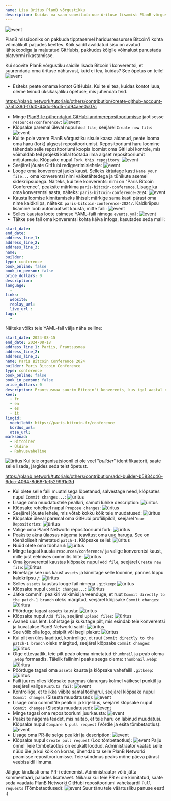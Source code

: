 ```yaml
---
name: Lisa üritus PlanB võrgustikku
description: Kuidas ma saan soovitada uue ürituse lisamist PlanB võrgustikku?
---
```

![event](assets/cover.webp)

PlanB missiooniks on pakkuda tipptasemel haridusressursse Bitcoin'i kohta võimalikult paljudes keeltes. Kõik saidil avaldatud sisu on avatud lähtekoodiga ja majutatud GitHubis, pakkudes kõigile võimalust panustada platvormi rikastamisse.

Kui soovite PlanB võrgustiku saidile lisada Bitcoin'i konverentsi, et suurendada oma ürituse nähtavust, kuid ei tea, kuidas? See õpetus on teile!
![event](assets/01.webp)
- Esiteks peate omama kontot GitHubis. Kui te ei tea, kuidas kontot luua, oleme teinud üksikasjaliku õpetuse, mis juhendab teid.

https://planb.network/tutorials/others/contribution/create-github-account-a75fc39d-f0d0-44dc-9cd5-cd94aee0c07c


- Minge [PlanB-le pühendatud GitHubi andmerepositooriumisse](https://github.com/PlanB-Network/bitcoin-educational-content/tree/dev/resources/conference) jaotisesse `resources/conference/`:
![event](assets/02.webp)
- Klõpsake paremal üleval nupul `Add file`, seejärel `Create new file`:
![event](assets/03.webp)
- Kui te pole varem PlanB võrgustiku sisule kaasa aidanud, peate looma oma haru (fork) algsest repositooriumist. Repositooriumi haru loomine tähendab selle repositooriumi koopia loomist oma GitHubi kontole, mis võimaldab teil projekti kallal töötada ilma algset repositooriumit mõjutamata. Klõpsake nupul `Fork this repository`:
![event](assets/04.webp)
- Seejärel jõuate GitHubi redigeerimislehele:
![event](assets/05.webp)
- Looge oma konverentsi jaoks kaust. Selleks kirjutage kasti `Name your file...` oma konverentsi nimi väiketähtedega ja tühikute asemel sidekriipsudega. Näiteks, kui teie konverentsi nimi on "Paris Bitcoin Conference", peaksite märkima `paris-bitcoin-conference`. Lisage ka oma konverentsi aasta, näiteks: `paris-bitcoin-conference-2024`:
![event](assets/06.webp)
- Kausta loomise kinnitamiseks lihtsalt märkige sama kasti pärast oma nime kaldkriips, näiteks: `paris-bitcoin-conference-2024/`. Kaldkriipsu lisamine loob automaatselt kausta, mitte faili:
![event](assets/07.webp)
- Selles kaustas loote esimese YAML-faili nimega `events.yml`:
![event](assets/08.webp)
- Täitke see fail oma konverentsi kohta käiva infoga, kasutades seda malli:

```yaml
start_date:
end_date:
address_line_1:
address_line_2: 
address_line_3: 
name:
builder:
type: conference
book_online: false
book_in_person: false
price_dollars: 0
description:
language: 
  - 
links:
  website:
  replay_url:    
  live_url :
tags: 
  - 
```

Näiteks võiks teie YAML-fail välja näha selline:

```yaml
start_date: 2024-08-15
end_date: 2024-08-18
address_line_1: Pariis, Prantsusmaa
address_line_2: 
address_line_3: 
name: Paris Bitcoin Conference 2024
builder: Paris Bitcoin Conference
type: conference
book_online: false
book_in_person: false
price_dollars: 0
description: Prantsusmaa suurim Bitcoin'i konverents, kus igal aastal osaleb üle 8000 osaleja!
keel:
  - fr
  - en
  - es
  - it
lingid:
  veebileht: https://paris.bitcoin.fr/conference
  kordus_url:
  otse_url:
märksõnad:
  - Bitcoiner
  - Üldine
  - Rahvusvaheline
```
![üritus](assets/09.webp)
Kui teie organisatsioonil ei ole veel "*builder*" identifikaatorit, saate selle lisada, järgides seda teist õpetust.

https://planb.network/tutorials/others/contribution/add-builder-b5834c46-6dcc-4064-8d68-1ef529991d3d



- Kui olete selle faili muutmisega lõpetanud, salvestage need, klõpsates nupul `Commit changes...`:
![üritus](assets/10.webp)
- Lisage oma muudatustele pealkiri, samuti lühike description:
![üritus](assets/11.webp)
- Klõpsake rohelisel nupul `Propose changes`:
![üritus](assets/12.webp)
- Seejärel jõuate lehele, mis võtab kokku kõik teie muudatused:
![üritus](assets/13.webp)
- Klõpsake üleval paremal oma GitHubi profiilipildil, seejärel `Your Repositories`:
![üritus](assets/14.webp)
- Valige oma PlanB Networki repositooriumi fork:
![üritus](assets/15.webp)
- Peaksite akna ülaosas nägema teavitust oma uue haruga. See on tõenäoliselt nimetatud `patch-1`. Klõpsake sellel:
![üritus](assets/16.webp)
- Nüüd olete oma tööharul:
![üritus](assets/17.webp)
- Minge tagasi kausta `resources/conference/` ja valige konverentsi kaust, mille just eelmises commitis lõite:
![üritus](assets/18.webp)
- Oma konverentsi kaustas klõpsake nupul `Add file`, seejärel `Create new file`:
![üritus](assets/19.webp)
- Nimetage see uus kaust `assets` ja kinnitage selle loomine, pannes lõppu kaldkriipsu `/`:
![üritus](assets/20.webp)
- Selles `assets` kaustas looge fail nimega `.gitkeep`:
![üritus](assets/21.webp)
- Klõpsake nupul `Commit changes...`:
![üritus](assets/22.webp)
- Jätke commit'i pealkiri vaikimisi ja veenduge, et ruut `Commit directly to the patch-1 branch` oleks märgitud, seejärel klõpsake `Commit changes`:
![üritus](assets/23.webp)
- Pöörduge tagasi `assets` kausta:
![üritus](assets/24.webp)
- Klõpsake nupul `Add file`, seejärel `Upload files`: ![üritus](assets/25.webp)
- Avaneb uus leht. Lohistage ja kukutage pilt, mis esindab teie konverentsi ja kuvatakse PlanB Networki saidil:
![üritus](assets/26.webp)
- See võib olla logo, pisipilt või isegi plakat:
![üritus](assets/27.webp)
- Kui pilt on üles laaditud, kontrollige, et ruut `Commit directly to the patch-1 branch` oleks märgitud, seejärel klõpsake `Commit changes`:
![üritus](assets/28.webp)
- Olge ettevaatlik, teie pilt peab olema nimetatud `thumbnail` ja peab olema `.webp` formaadis. Täielik failinimi peaks seega olema: `thumbnail.webp`:
![üritus](assets/29.webp)
- Pöörduge tagasi oma `assets` kausta ja klõpsake vahefailil `.gitkeep`:
![üritus](assets/30.webp)
- Faili juures olles klõpsake paremas ülanurgas kolmel väikesel punktil ja seejärel valige `Kustuta fail`: ![event](assets/31.webp)
- Kontrollige, et te ikka viibite samal tööharul, seejärel klõpsake nupul `Commit changes` (Sisesta muudatused):
![event](assets/32.webp)
- Lisage oma commit'ile pealkiri ja kirjeldus, seejärel klõpsake nupul `Commit changes` (Sisesta muudatused):
![event](assets/33.webp)
- Minge tagasi oma repositooriumi juurkausta:
![event](assets/34.webp)
- Peaksite nägema teadet, mis näitab, et teie haru on läbinud muudatusi. Klõpsake nupul `Compare & pull request` (Võrdle ja esita tõmbetaotlus):
![event](assets/35.webp)
- Lisage oma PR-ile selge pealkiri ja description:
![event](assets/36.webp)
- Klõpsake nupul `Create pull request` (Loo tõmbetaotlus):
![event](assets/37.webp)
Palju õnne! Teie tõmbetaotlus on edukalt loodud. Administraator vaatab selle nüüd üle ja kui kõik on korras, ühendab ta selle PlanB Networki peamisse repositooriumisse. Teie sündmus peaks mõne päeva pärast veebisaidil ilmuma.

Jälgige kindlasti oma PR-i edenemist. Administraator võib jätta kommentaari, paludes lisateavet. Niikaua kui teie PR ei ole kinnitatud, saate seda vaadata PlanB Networki GitHubi repositooriumi vahekaardil `Pull requests` (Tõmbetaotlused):
![event](assets/38.webp)
Suur tänu teie väärtusliku panuse eest! :)
